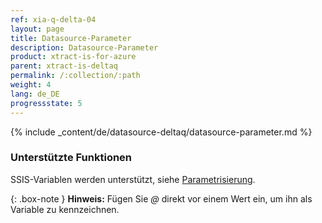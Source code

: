 ```yaml
---
ref: xia-q-delta-04
layout: page
title: Datasource-Parameter
description: Datasource-Parameter
product: xtract-is-for-azure
parent: xtract-is-deltaq
permalink: /:collection/:path
weight: 4
lang: de_DE
progressstate: 5
---
```

{% include _content/de/datasource-deltaq/datasource-parameter.md %}

### Unterstützte Funktionen

SSIS-Variablen werden unterstützt, siehe [Parametrisierung](./parametrisierung). 

{: .box-note }
**Hinweis:** Fügen Sie *@* direkt vor einem Wert ein, um ihn als Variable zu kennzeichnen.